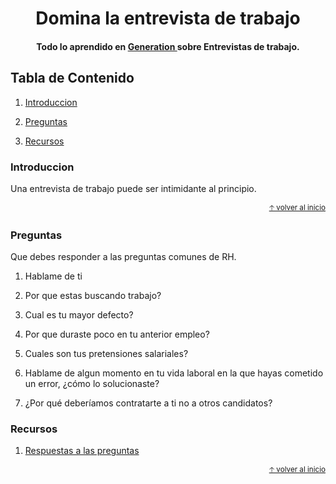
<h1 align="center">
  Domina la entrevista de trabajo
</h1>

<h4 align="center"> Todo lo aprendido en  <a href="https://mexico.generation.org/" target="_blank"> Generation </a> sobre Entrevistas de trabajo.</h4>

## Tabla de Contenido

1. [Introduccion](#introduccion)

2. [Preguntas](#preguntas)

3. [Recursos](#recursos)

### Introduccion

Una entrevista de trabajo puede ser intimidante al principio.

<div align="right">
  <small><a href="#tabla-de-contenido">🡡 volver al inicio</a></small>
</div>

### Preguntas

Que debes responder a las preguntas comunes de RH.

1. Hablame de ti 

2. Por que estas buscando trabajo? 

3. Cual es tu mayor defecto?

4. Por que duraste poco en tu anterior empleo?

5. Cuales son tus pretensiones salariales?

6. Hablame de algun momento en tu vida laboral en la que hayas cometido un error,  ¿cómo lo solucionaste?

7. ¿Por qué deberíamos contratarte a ti no a otros candidatos?

### Recursos

1. [Respuestas a las preguntas](https://www.occ.com.mx/blog/preguntas-entrevista-de-trabajo-que-debes-dominar/)

<div align="right">
  <small><a href="#tabla-de-contenido">🡡 volver al inicio</a></small>
</div>




